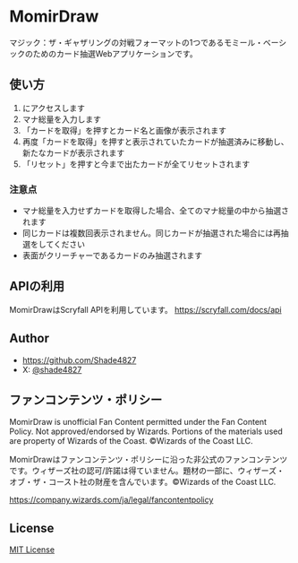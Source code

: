 # MomirDraw

マジック：ザ・ギャザリングの対戦フォーマットの1つであるモミール・ベーシックのためのカード抽選Webアプリケーションです。

## 使い方

1. <write url> にアクセスします
2. マナ総量を入力します
3. 「カードを取得」を押すとカード名と画像が表示されます
4. 再度「カードを取得」を押すと表示されていたカードが抽選済みに移動し、新たなカードが表示されます
5. 「リセット」を押すと今まで出たカードが全てリセットされます

### 注意点

- マナ総量を入力せずカードを取得した場合、全てのマナ総量の中から抽選されます
- 同じカードは複数回表示されません。同じカードが抽選された場合には再抽選をしてください
- 表面がクリーチャーであるカードのみ抽選されます

## APIの利用

MomirDrawはScryfall APIを利用しています。
https://scryfall.com/docs/api

## Author

- https://github.com/Shade4827
- X: [@shade4827](https://x.com/shade4827)

## ファンコンテンツ・ポリシー

MomirDraw is unofficial Fan Content permitted under the Fan Content Policy. Not approved/endorsed by Wizards. Portions of the materials used are property of Wizards of the Coast. ©Wizards of the Coast LLC.

MomirDrawはファンコンテンツ・ポリシーに沿った非公式のファンコンテンツです。ウィザーズ社の認可/許諾は得ていません。題材の一部に、ウィザーズ・オブ・ザ・コースト社の財産を含んでいます。©Wizards of the Coast LLC.

https://company.wizards.com/ja/legal/fancontentpolicy

## License

[MIT License](https://choosealicense.com/licenses/mit/)
